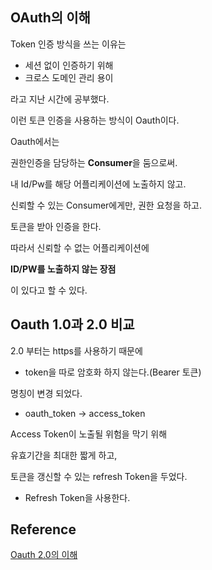 ## OAuth의 이해

Token 인증 방식을 쓰는 이유는

- 세션 없이 인증하기 위해
- 크로스 도메인 관리 용이

라고 지난 시간에 공부했다.



이런 토큰 인증을 사용하는 방식이 Oauth이다.



Oauth에서는

권한인증을 담당하는 **Consumer**을 둠으로써.



내 Id/Pw를 해당 어플리케이션에 노출하지 않고.

신뢰할 수 있는 Consumer에게만, 권한 요청을 하고.

토큰을 받아 인증을 한다.



따라서 신뢰할 수 없는 어플리케이션에

**ID/PW를 노출하지 않는 장점**

이 있다고 할 수 있다.



## Oauth 1.0과 2.0 비교

2.0 부터는 https를 사용하기 때문에

- token을 따로 암호화 하지 않는다.(Bearer 토큰)

명칭이 변경 되었다.

-  oauth_token -> access_token

Access Token이 노출될 위험을 막기 위해

유효기간을 최대한 짧게 하고,

토큰을 갱신할 수 있는 refresh Token을 두었다.

- Refresh Token을 사용한다.



## Reference

[Oauth 2.0의 이해](http://linuxism.tistory.com/1545)





